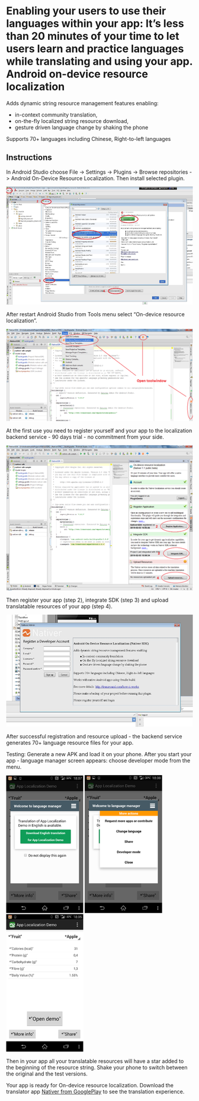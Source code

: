 Enabling your users to use their languages within your app: It’s less than 20 minutes of your time to let users learn and practice languages while translating and using your app.
Android on-device resource localization
=======================================

Adds dynamic string resource management features enabling:

* in-context community translation,
* on-the-fly localized string resource download,
* gesture driven language change by shaking the phone

Supports 70+ languages including Chinese, Right-to-left languages

Instructions
------------


In Android Studio choose File -> Settings -> Plugins -> Browse repositories -> Android On-Device Resource Localization. 
Then install selected plugin.

![](./doc/images/1_install_plugin.png)

After restart Android Studio from Tools menu select “On-device resource localization”.

![](./doc/images/2_tools_menu.png)

At the first use you need to register yourself and your app to the localization 
backend service - 90 days trial - no commitment from your side.

![](./doc/images/3_register_new_account.png)

Then register your app (step 2), integrate SDK (step 3) and upload translatable resources of your app (step 4).

![](./doc/images/4_register_new_account_2.png)

After successful registration and resource upload - the backend service generates 70+ language resource files for your app. 

Testing: Generate a new APK and load it on your phone.
After you start your app - language manager screen appears: choose developer mode from the menu.

![](./doc/images/6_welcome_ui.png)
![](./doc/images/7_welcome_ui_2.png)
![](./doc/images/8_pseudo_translation.png)


Then in your app all your translatable resources will have a star added to the beginning of the resource string. 
Shake your phone to switch between the original and the test versions. 

Your app is ready for On-device resource localization.
Download the translator app [Nativer from GooglePlay](https://play.google.com/store/apps/details?id=com.transround.nativer&referrer=utm_source%3Dgithub%26utm_medium%3Dreferral%26utm_campaign%3Don-device-leiras) to see the translation experience. 



